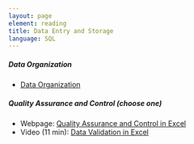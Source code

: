 ```yaml
---
layout: page
element: reading
title: Data Entry and Storage
language: SQL
---
```


##### Data Organization

* [Data Organization](https://doi.org/10.1080/00031305.2017.1375989)

##### Quality Assurance and Control (choose one)

* Webpage: [Quality Assurance and Control in Excel](http://www.datacarpentry.org/spreadsheet-ecology-lesson/04-quality-control)
* Video (11 min): [Data Validation in Excel](https://www.youtube.com/watch?v=nMxl1_NAcxc)

